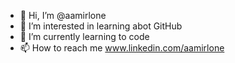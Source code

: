- 👋 Hi, I’m @aamirlone
- 👀 I’m interested in learning abot GitHub
- 🌱 I’m currently learning to code
- 📫 How to reach me www.linkedin.com/aamirlone

<!---
aamirlone/aamirlone is a ✨ special ✨ repository because its `README.md` (this file) appears on your GitHub profile.
You can click the Preview link to take a look at your changes.
--->
